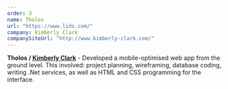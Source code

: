 ```yaml
---
order: 3
name: Tholos
url: "https://www.lids.com/"
company: Kimberly Clark
companySiteUrl: "http://www.kimberly-clark.com/"
---
```


**Tholos /  [Kimberly Clark](http://www.kimberly-clark.com/)** - Developed a mobile-optimised web app from the ground level. This involved: project planning, wireframing, database coding, writing .Net services, as well as HTML and CSS programming for the interface.